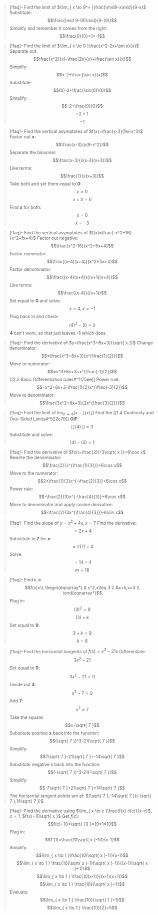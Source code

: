 >[!faq]- Find the limit of $\lim_{ x \to 9^+ }\frac{\mid9-x\mid}{9-x}$
>Substitute: $$\frac{\mid 9-(9)\mid}{9-(9)}$$
>Simplify and remember it comes from the right: $$\frac{0}{0}=1=-1$$

>[!faq]- Find the limit of $\lim_{ x \to 0 }\frac{x^2-2x+\sin x}{x}$
>Separate out: $$\frac{x^2}{x}-\frac{2x}{x}+\frac{\sin x}{x}$$
>Simplify: $$x-2+\frac{\sin x}{x}$$
>Substitute: $$(0)-2+\frac{\sin(0)}{0}$$
>Simplify: $$-2+\frac{0}{0}$$
>$$-2+1$$
>$$-1$$

>[!faq]- Find the vertical asymptotes of $f(x)=\frac{x-3}{9x-x^3}$
>Factor out __x__: $$\frac{x-3}{x(9-x^2)}$$
>Separate the binomial: $$\frac{x-3}{x(x-3)(x+3)}$$
>Like terms: $$\frac{1}{x(x+3)}$$
>Take both and set them equal to __0__: $$x=0$$
>$$x+3=0$$
>Find __x__ for both: $$x=0$$
>$$x=-3$$

>[!faq]- Find the vertical asymptotes of $f(x)=\frac{-x^2+16}{x^2+fx+4}$
>Factor out negative: $$\frac{x^2-16}{x^2+5x+4}$$
>Factor numerator: $$\frac{(x-4)(x+4)}{x^2+5x+4}$$
>Factor denominator: $$\frac{(x-4)(x+4)}{(x+1)(x+4)}$$
>Like terms: $$\frac{(x-4)}{(x+1)}$$
>Set equal to __0__ and solve: $$x=4,x=-1$$
>Plug back in and check: $$(4)^2-16=0$$
>__4__ can't work, so that just leaves __-1__ which does.

>[!faq]- Find the derivative of $y=\frac{x^3+8x+3}{\sqrt{ x }}$
>Change denominator: $$=\frac{x^3+8x+3}{x^{\frac{1}{2}}}$$
>Move to numerator: $$=x^3+8x+3+x^{\frac{-1}{2}}$$
>[[2.2 Basic Differentiation rules#^f175ee]] Power rule: $$=x^3+8x+3-\frac{1}{2}x^{\frac{-3}{2}}$$
>Move to denominator: $$\frac{3x^2+8x+3}{2x^{\frac{3}{2}}}$$

>[!faq]- Find the limit of $\lim_{ n \to 4 }(x-[\mid x\mid])$
>Find the [[1.4 Continuity and One-Sided Limits#^522e79]] __GIF__: $$[\mid(4)\mid]=3$$
>Substitute and solve: $$(4)-(3)=1$$

>[!faq]- Find the derivative of $f(x)=\frac{2}{^3\sqrt{ x }}+6\cos x$
>Rewrite the denominator: $$\frac{2}{x^{\frac{1}{3}}}+6\cos x$$
>Move to the numerator: $$2*\frac{1}{3}x^{-\frac{2}{3}}+6\cos x$$
>Power rule: $$-\frac{2}{3}x^{-\frac{4}{3}}+6\cos x$$
>Move to denominator and apply cosine derivative: $$-\frac{2}{3x^{\frac{4}{3}}}-6\sin x$$

>[!faq]- Find the slope of $y=x^2+4x,x=7$
>Find the derivative: $$=2x+4$$
>Substitute in __7__ for __x__: $$=2(7)+4$$
>Solve: $$=14+4$$
>$$m=18$$

>[!faq]- Find k in $$f(x)=\{ \begin{eqnarray*} & x^2,x\leq 3 \\ &x+k,x>3 \\  \end{eqnarray*}$$
>Plug in: $$(3)^2=9$$
>$$(3)+k$$
>Set equal to __9__: $$3+k=9$$
>$$k=6$$

>[!faq]- Find the horizontal tangents of $f(x)=x^3-21x$
>Differentiate: $$3x^2-21$$
>Set equal to __0__: $$3x^2-21=0$$
>Divide out __3__: $$x^2-7=0$$
>Add __7__: $$x^2=7$$
>Take the square: $$x=\sqrt{ 7 }$$
>Substitute positive __x__ back into the function: $$(\sqrt{ 7 })^3-21(\sqrt{ 7 })$$
>Simplify: $$7\sqrt{ 7 }-21\sqrt{ 7 }=-14\sqrt{ 7 }$$
>Substitute negative x back into the function: $$(-\sqrt{ 7 })^3-21(-\sqrt{ 7 })$$
>Simplify: $$-7\sqrt{ 7 }+21\sqrt{ 7 }=14\sqrt{ 7 }$$
>The horizontal tangent points are at: $(\sqrt{ 7 },-14\sqrt{ 7 })(-\sqrt{ 7 },14\sqrt{ 7 })$

>[!faq]- Find the derivative using $\lim_{ x \to c }\frac{f(x)-f(c)}{x-c}$, $c=1$, $f(x)=10\sqrt{ x }$
>Get $f(c)$: $$f(c)=10*\sqrt{ (1) }=10*1=10$$
>Plug in: $$f'(1)=\frac{10\sqrt{ x }-10}{x-1}$$
>Simplify: $$\lim_{ x \to 1 }\frac{10(\sqrt{ x }-1)}{x-1}$$
>$$\lim_{ x \to 1 } \frac{10(\sqrt{ x }-1)(\sqrt{ x }-1)}{(x-1)(\sqrt{ x }+1)}$$
>$$\lim_{ x \to 1 } \frac{10(x-1)}{(x-1)(x+1)}$$
>$$\lim_{ x \to 1 } \frac{10}{\sqrt{ x }+1}$$
>Evaluate: $$\lim_{ x \to 1 } \frac{10}{\sqrt{ 1 }+1}$$
>$$\lim_{ x \to 1 } \frac{10}{2}=5$$

